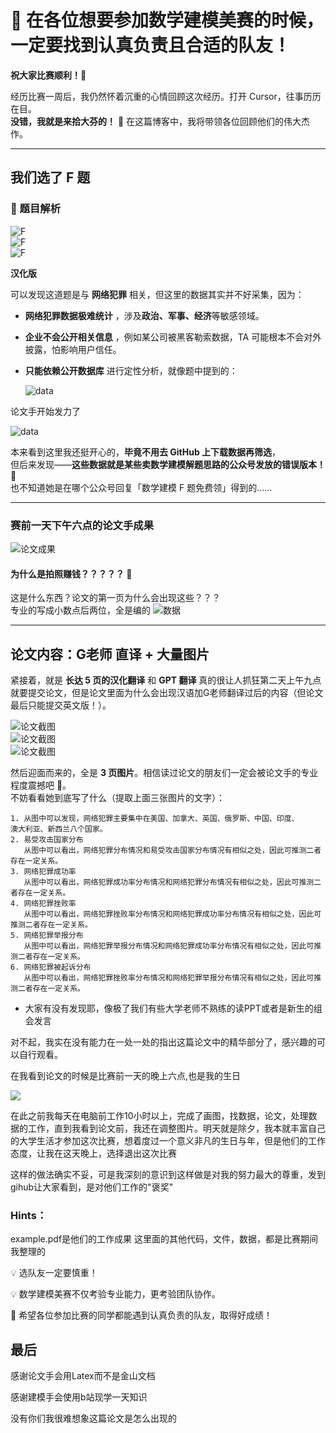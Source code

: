# 🎯 在各位想要参加数学建模美赛的时候，一定要找到认真负责且合适的队友！  
**祝大家比赛顺利！🎉**
 

经历比赛一周后，我仍然怀着沉重的心情回顾这次经历。打开 Cursor，往事历历在目。  
**没错，我就是来拾大芬的！** 🥲 在这篇博客中，我将带领各位回顾他们的伟大杰作。

---

## 我们选了 F 题  

### 📌 题目解析  

![F](Last_piece_of_shit/Pic/2972747edcd4f9cfe31b5a923837c86.jpg)  
![F](Last_piece_of_shit/Pic/724b794fc7f7871b37e9781ed22495a.jpg)  
![F](Last_piece_of_shit/Pic/acb5098103485b8fdeaf1297efaf4aa.jpg)  

**汉化版**  

可以发现这道题是与 **网络犯罪** 相关，但这里的数据其实并不好采集，因为：  

- **网络犯罪数据极难统计** ，涉及**政治、军事、经济**等敏感领域。  
- **企业不会公开相关信息** ，例如某公司被黑客勒索数据，TA 可能根本不会对外披露，怕影响用户信任。  
- **只能依赖公开数据库**  进行定性分析，就像题中提到的：  

  ![data](Last_piece_of_shit/Pic/data.png)

  

论文手开始发力了  

![data](Last_piece_of_shit/Pic/image1.png)  

本来看到这里我还挺开心的，**毕竟不用去 GitHub 上下载数据再筛选**，  
但后来发现——**这些数据就是某些卖数学建模解题思路的公众号发放的错误版本！** 🫠  
也不知道她是在哪个公众号回复「数学建模 F 题免费领」得到的……

---

### 赛前一天下午六点的论文手成果  

![论文成果](Last_piece_of_shit/Pic/tittle.png)  

####  **为什么是拍照赚钱？？？？？** 🤨  
这是什么东西？论文的第一页为什么会出现这些？？？  
专业的写成小数点后两位，全是编的
![数据](Last_piece_of_shit/Pic/image2.png)  

---

## 论文内容：G老师 直译 + 大量图片  

紧接着，就是 **长达 5 页的汉化翻译** 和 **GPT 翻译**
真的很让人抓狂第二天上午九点就要提交论文，但是论文里面为什么会出现汉语加G老师翻译过后的内容（但论文最后只能提交英文版！）。  

![论文截图](Last_piece_of_shit/Pic/image3.png)  
![论文截图](Last_piece_of_shit/Pic/image4.png)  
![论文截图](Last_piece_of_shit/Pic/image6.png)  

然后迎面而来的，全是 **3 页图片**。相信读过论文的朋友们一定会被论文手的专业程度震撼吧 🫣。  
不妨看看她到底写了什么（提取上面三张图片的文字）：

```plaintext
1. 从图中可以发现，网络犯罪主要集中在美国、加拿大、英国、俄罗斯、中国、印度、
澳大利亚、新西兰八个国家。
2. 易受攻击国家分布
   从图中可以看出，网络犯罪分布情况和易受攻击国家分布情况有相似之处，因此可推测二者存在一定关系。
3. 网络犯罪成功率
   从图中可以看出，网络犯罪成功率分布情况和网络犯罪分布情况有相似之处，因此可推测二者存在一定关系。
4. 网络犯罪挫败率
   从图中可以看出，网络犯罪挫败率分布情况和网络犯罪成功率分布情况有相似之处，因此可推测二者存在一定关系。
5. 网络犯罪举报分布
   从图中可以看出，网络犯罪举报分布情况和网络犯罪成功率分布情况有相似之处，因此可推测二者存在一定关系。
6. 网络犯罪被起诉分布
   从图中可以看出，网络犯罪挫败率分布情况和网络犯罪举报分布情况有相似之处，因此可推测二者存在一定关系。
```
* 大家有没有发现耶，像极了我们有些大学老师不熟练的读PPT或者是新生的组会发言


对不起，我实在没有能力在一处一处的指出这篇论文中的精华部分了，感兴趣的可以自行观看。

在我看到论文的时候是比赛前一天的晚上六点,也是我的生日

![](Last_piece_of_shit\Pic\image5.png)

在此之前我每天在电脑前工作10小时以上，完成了画图，找数据，论文，处理数据的工作，直到我看到论文前，我还在调整图片。明天就是除夕，我本就丰富自己的大学生活才参加这次比赛，想着度过一个意义非凡的生日与年，但是他们的工作态度，让我在这天晚上，选择退出这次比赛


这样的做法确实不妥，可是我深刻的意识到这样做是对我的努力最大的尊重，发到gihub让大家看到，是对他们工作的"褒奖"

### Hints：
example.pdf是他们的工作成果
这里面的其他代码，文件，数据，都是比赛期间我整理的


💡 选队友一定要慎重！

💡 数学建模美赛不仅考验专业能力，更考验团队协作。

🎯 希望各位参加比赛的同学都能遇到认真负责的队友，取得好成绩！

## 最后

感谢论文手会用Latex而不是金山文档

感谢建模手会使用b站现学一天知识

没有你们我很难想象这篇论文是怎么出现的